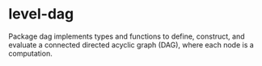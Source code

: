 # level-dag

Package dag implements types and functions to define, construct, and evaluate a connected directed acyclic graph (DAG), where each node is a computation.
